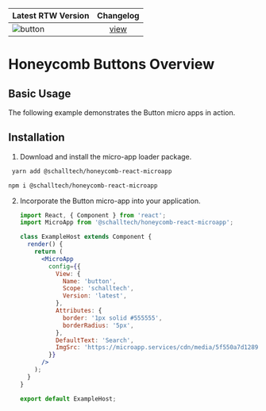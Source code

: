 Latest RTW Version | Changelog 
:---- | :-----: 
![button](https://img.shields.io/badge/dynamic/json?color=green&logo=react&style=flat-square&label=ma-button&prefix=Version%20&query=%24.version&url=https://github.com/Schalltech/honeycomb-marketplace/blob/master/micro-apps/shared/ma-button/package.json) | [view](https://github.com/Schalltech/honeycomb-marketplace/blob/master/micro-apps/shared/ma-button/CHANGELOG.md) 

# Honeycomb Buttons Overview

## Basic Usage
The following example demonstrates the Button micro apps in action.

<!-- STORY -->

## Installation

1. Download and install the micro-app loader package.

  ```bash
   yarn add @schalltech/honeycomb-react-microapp
   ```
   ```bash
   npm i @schalltech/honeycomb-react-microapp
   ```

2. Incorporate the Button micro-app into your application. 

   ```jsx
   import React, { Component } from 'react';
   import MicroApp from '@schalltech/honeycomb-react-microapp';

   class ExampleHost extends Component {
     render() {
       return (
         <MicroApp
           config={{
             View: {
               Name: 'button',
               Scope: 'schalltech',
               Version: 'latest',
             },
             Attributes: {
               border: '1px solid #555555',
               borderRadius: '5px',
             },
             DefaultText: 'Search',
             ImgSrc: 'https://microapp.services/cdn/media/5f550a7d12896b22446ca58c',
           }}
         />
       );
     }
   }

   export default ExampleHost;
   ```

